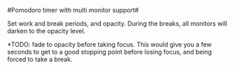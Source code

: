 #Pomodoro timer with multi monitor support#

Set work and break periods, and opacity.  During the breaks, all monitors will darken to the 
opacity level.  

*TODO: fade to opacity before taking focus.  This would give you a few seconds to get to a good 
stopping point before losing focus, and being forced to take a break.



